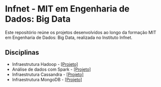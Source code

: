 # Infnet - MIT em Engenharia de Dados: Big Data

Este repositório reúne os projetos desenvolvidos ao longo da formação MIT em Engenharia de Dados: Big Data, realizada no Instituto Infnet.

## Disciplinas
- Infraestrutura Hadoop - [[Projeto]](./projetos/infraestrutura_hadoop/)
- Análise de dados com Spark - [[Projeto]](./projetos/analise_dados_spark/)
- Infraestrutura Cassandra - [[Projeto]](./projetos/infraestrutura_cassandra/)
- Infraestrutura MongoDB - [[Projeto]](./projetos/infraestrutura_mongodb/)
